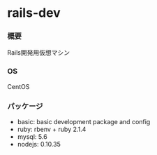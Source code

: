 # rails-dev

### 概要

Rails開発用仮想マシン

### OS

CentOS

### パッケージ

* basic: basic development package and config
* ruby: rbenv + ruby 2.1.4
* mysql: 5.6
* nodejs: 0.10.35